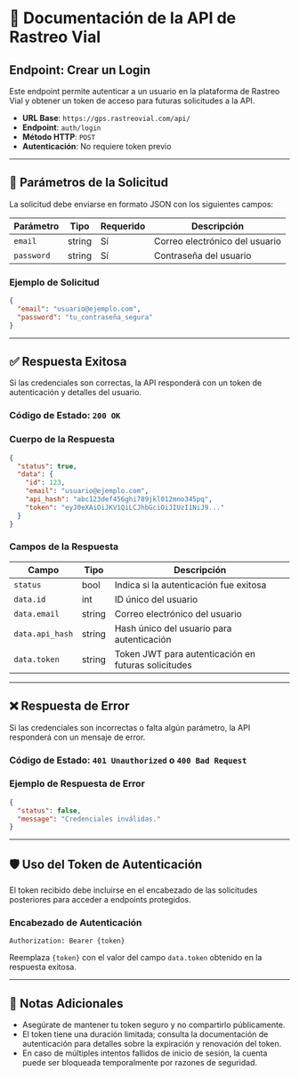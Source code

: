 
# 📘 Documentación de la API de Rastreo Vial

## Endpoint: Crear un Login

Este endpoint permite autenticar a un usuario en la plataforma de Rastreo Vial y obtener un token de acceso para futuras solicitudes a la API.

- **URL Base**: `https://gps.rastreovial.com/api/`
- **Endpoint**: `auth/login`
- **Método HTTP**: `POST`
- **Autenticación**: No requiere token previo

---

## 🔐 Parámetros de la Solicitud

La solicitud debe enviarse en formato JSON con los siguientes campos:

| Parámetro | Tipo   | Requerido | Descripción                         |
|-----------|--------|-----------|-------------------------------------|
| `email`   | string | Sí        | Correo electrónico del usuario      |
| `password`| string | Sí        | Contraseña del usuario              |

### Ejemplo de Solicitud

```json
{
  "email": "usuario@ejemplo.com",
  "password": "tu_contraseña_segura"
}
```

---

## ✅ Respuesta Exitosa

Si las credenciales son correctas, la API responderá con un token de autenticación y detalles del usuario.

### Código de Estado: `200 OK`

### Cuerpo de la Respuesta

```json
{
  "status": true,
  "data": {
    "id": 123,
    "email": "usuario@ejemplo.com",
    "api_hash": "abc123def456ghi789jkl012mno345pq",
    "token": "eyJ0eXAiOiJKV1QiLCJhbGciOiJIUzI1NiJ9..."
  }
}
```

### Campos de la Respuesta

| Campo      | Tipo   | Descripción                                      |
|------------|--------|--------------------------------------------------|
| `status`   | bool   | Indica si la autenticación fue exitosa           |
| `data.id`  | int    | ID único del usuario                             |
| `data.email`| string| Correo electrónico del usuario                   |
| `data.api_hash`| string| Hash único del usuario para autenticación     |
| `data.token`| string| Token JWT para autenticación en futuras solicitudes |

---

## ❌ Respuesta de Error

Si las credenciales son incorrectas o falta algún parámetro, la API responderá con un mensaje de error.

### Código de Estado: `401 Unauthorized` o `400 Bad Request`

### Ejemplo de Respuesta de Error

```json
{
  "status": false,
  "message": "Credenciales inválidas."
}
```

---

## 🛡️ Uso del Token de Autenticación

El token recibido debe incluirse en el encabezado de las solicitudes posteriores para acceder a endpoints protegidos.

### Encabezado de Autenticación

```
Authorization: Bearer {token}
```

Reemplaza `{token}` con el valor del campo `data.token` obtenido en la respuesta exitosa.

---

## 📌 Notas Adicionales

- Asegúrate de mantener tu token seguro y no compartirlo públicamente.
- El token tiene una duración limitada; consulta la documentación de autenticación para detalles sobre la expiración y renovación del token.
- En caso de múltiples intentos fallidos de inicio de sesión, la cuenta puede ser bloqueada temporalmente por razones de seguridad.
